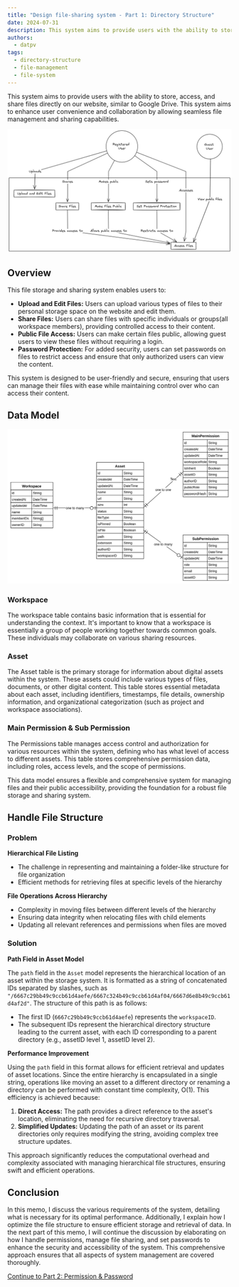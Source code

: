 ```yaml
---
title: "Design file-sharing system - Part 1: Directory Structure"
date: 2024-07-31
description: This system aims to provide users with the ability to store, access, and share files directly on our website, similar to Google Drive. This system aims to enhance user convenience and collaboration by allowing seamless file management and sharing capabilities.
authors:
  - datpv
tags:
  - directory-structure
  - file-management
  - file-system
---
```


This system aims to provide users with the ability to store, access, and share files directly on our website, similar to Google Drive. This system aims to enhance user convenience and collaboration by allowing seamless file management and sharing capabilities.

![File Sharing System](assets/design-file-sharing-system_1.webp)

## Overview

This file storage and sharing system enables users to:

- **Upload and Edit Files:** Users can upload various types of files to their personal storage space on the website and edit them.
- **Share Files:** Users can share files with specific individuals or groups(all workspace members), providing controlled access to their content.
- **Public File Access:** Users can make certain files public, allowing guest users to view these files without requiring a login.
- **Password Protection:** For added security, users can set passwords on files to restrict access and ensure that only authorized users can view the content.

This system is designed to be user-friendly and secure, ensuring that users can manage their files with ease while maintaining control over who can access their content.

## Data Model

![Data model](assets/design-file-sharing-system_2.webp)

### Workspace

The workspace table contains basic information that is essential for understanding the context. It's important to know that a workspace is essentially a group of people working together towards common goals. These individuals may collaborate on various sharing resources.

### Asset

The Asset table is the primary storage for information about digital assets within the system. These assets could include various types of files, documents, or other digital content. This table stores essential metadata about each asset, including identifiers, timestamps, file details, ownership information, and organizational categorization (such as project and workspace associations).

### Main Permission & Sub Permission

The Permissions table manages access control and authorization for various resources within the system, defining who has what level of access to different assets. This table stores comprehensive permission data, including roles, access levels, and the scope of permissions.

This data model ensures a flexible and comprehensive system for managing files and their public accessibility, providing the foundation for a robust file storage and sharing system.

## Handle File Structure

### Problem

**Hierarchical File Listing**

- The challenge in representing and maintaining a folder-like structure for file organization
- Efficient methods for retrieving files at specific levels of the hierarchy

**File Operations Across Hierarchy**

- Complexity in moving files between different levels of the hierarchy
- Ensuring data integrity when relocating files with child elements
- Updating all relevant references and permissions when files are moved

### Solution

**Path Field in Asset Model**

The `path` field in the `Asset` model represents the hierarchical location of an asset within the storage system. It is formatted as a string of concatenated IDs separated by slashes, such as `"/6667c29bb49c9ccb61d4aefe/6667c324b49c9ccb61d4af04/6667d6e8b49c9ccb61d4af2d"`. The structure of this path is as follows:

- The first ID (`6667c29bb49c9ccb61d4aefe`) represents the `workspaceID`.
- The subsequent IDs represent the hierarchical directory structure leading to the current asset, with each ID corresponding to a parent directory (e.g., assetID level 1, assetID level 2).

**Performance Improvement**

Using the `path` field in this format allows for efficient retrieval and updates of asset locations. Since the entire hierarchy is encapsulated in a single string, operations like moving an asset to a different directory or renaming a directory can be performed with constant time complexity, O(1). This efficiency is achieved because:

1. **Direct Access:** The path provides a direct reference to the asset's location, eliminating the need for recursive directory traversal.
2. **Simplified Updates:** Updating the path of an asset or its parent directories only requires modifying the string, avoiding complex tree structure updates.

This approach significantly reduces the computational overhead and complexity associated with managing hierarchical file structures, ensuring swift and efficient operations.

## Conclusion

In this memo, I discuss the various requirements of the system, detailing what is necessary for its optimal performance. Additionally, I explain how I optimize the file structure to ensure efficient storage and retrieval of data. In the next part of this memo, I will continue the discussion by elaborating on how I handle permissions, manage file sharing, and set passwords to enhance the security and accessibility of the system. This comprehensive approach ensures that all aspects of system management are covered thoroughly.

[Continue to Part 2: Permission & Password](https://memo.d.foundation/playground/01_literature/design-file-sharing-system-part-2-permission-and-password/)
